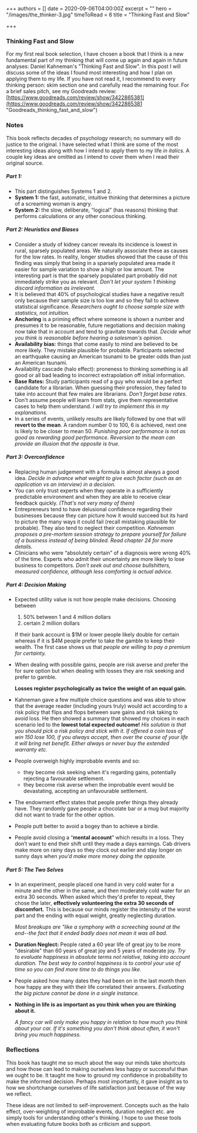 +++
authors = []
date = 2020-09-06T04:00:00Z
excerpt = ""
hero = "/images/the_thinker-3.jpg"
timeToRead = 6
title = "Thinking Fast and Slow"

+++
### Thinking Fast and Slow

For my first real book selection, I have chosen a book that I think is a new fundamental part of my thinking that will come up again and again in future analyses: Daniel Kahneman's "Thinking Fast and Slow". In this post I will discuss some of the ideas I found most interesting and how I plan on applying them to my life. If you have not read it, I recommend to every thinking person: skim section one and carefully read the remaining four. For a brief sales pitch, see my Goodreads review: [https://www.goodreads.com/review/show/3422865381](https://www.goodreads.com/review/show/3422865381 "Goodreads_thinking_fast_and_slow")

### **Notes**

This book reflects decades of psychology research; no summary will do justice to the original. I have selected what I think are some of the most interesting ideas along with how I intend to apply them to my life _in italics._ A couple key ideas are omitted as I intend to cover them when I read their original source.

##### **Part 1:**

* This part distinguishes Systems 1 and 2.
* **System 1:** the fast, automatic, intuitive thinking that determines a picture of a screaming woman is angry.
* **System 2:** the slow, deliberate, “logical” (has reasons) thinking that performs calculations or any other conscious thinking.

##### **Part 2: Heuristics and Biases**

* Consider a study of kidney cancer reveals its incidence is lowest in rural, sparsely populated areas. We naturally associate these as causes for the low rates. In reality, longer studies showed that the cause of this finding was simply that being in a sparsely populated area made it easier for sample variation to show a high or low amount. The interesting part is that the sparsely populated part probably did not immediately strike you as relevant. _Don't let your system 1 thinking discard information as irrelevant._
* It is believed that 40% of psychological studies have a negative result only because their sample size is too low and so they fail to achieve statistical significance. _Researchers ought to choose sample size with statistics, not intuition._
* **Anchoring** is a priming effect where someone is shown a number and presumes it to be reasonable, future negotiations and decision making now take that in account and tend to gravitate towards that. _Decide what you think is reasonable before hearing a salesman's opinion._
* **Availability bias:** things that come easily to mind are believed to be more likely. They mistake plausible for probable. Participants selected an earthquake causing an American tsunami to be greater odds than just an American tsunami.
* Availability cascade (halo effect): proneness to thinking something is all good or all bad leading to incorrect extrapolation off initial information.
* **Base Rates:** Study participants read of a guy who would be a perfect candidate for a librarian. When guessing their profession, they failed to take into account that few males are librarians. _Don't forget base rates._
* Don't assume people will learn from stats, give them representative cases to help them understand. _I will try to implement this in my explanations._
* In a series of events, unlikely results are likely followed by one that will **revert to the mean**. A random number 0 to 100, 6 is achieved, next one is likely to be closer to mean 50. _Punishing poor performance is not as good as rewarding good performance. Reversion to the mean can provide an illusion that the opposite is true._

##### Part 3: Overconfidence

* Replacing human judgement with a formula is almost always a good idea. _Decide in advance what weight to give each factor (such as an application vs an interview) in a decision._
* You can only trust experts when they operate in a sufficiently predictable environment and when they are able to receive clear feedback quickly. _(That's not very many of them)_
* Entrepreneurs tend to have delusional confidence regarding their businesses because they can picture how it would succeed but its hard to picture the many ways it could fail (recall mistaking  plausible for probable). They also tend to neglect their competition. _Kahneman proposes a pre-mortem session strategy to prepare yourself for failure of a business instead of being blinded. Read chapter 24 for more details._
* Clinicians who were “absolutely certain” of a diagnosis were wrong 40% of the time. Experts who admit their uncertainty are more likely to lose business to competitors. _Don't seek out and choose bullshitters, measured confidence, although less comforting is actual advice._

##### Part 4: Decision Making

* Expected utility value is not how people make decisions. Choosing between
  1. 50% between 1 and 4 million dollars
  2. certain 2 million dollars

  If their bank account is $1M or lower people likely double for certain whereas if it is $4M people prefer to take the gamble to keep their wealth. The first case shows us that _people are willing to pay a premium for certainty._
* When dealing with possible gains, people are risk averse and prefer the for sure option but when dealing with losses they are risk seeking and prefer to gamble.

  **Losses register psychologically as twice the weight of an equal gain.**
* Kahneman gave a few multiple choice questions and was able to show that the average reader (including yours truly) would act according to a risk policy that flips and flops between sure gains and risk taking to avoid loss. He then showed a summary that showed my choices in each scenario led to the **lowest total expected outcome!** _His solution is that you should pick a risk policy and stick with it. If offered a coin toss of win 150 lose 100, if you always accept, then over the course of your life it will bring net benefit. Either always or never buy the extended warranty etc._
* People overweigh highly improbable events and so:
  * they become risk seeking when it's regarding gains, potentially rejecting a favourable settlement.
  * they become risk averse when the improbable event would be devastating, accepting an unfavourable settlement.
* The endowment effect states that people prefer things they already have. They randomly gave people a chocolate bar or a mug but majority did not want to trade for the other option.
* People putt better to avoid a bogey than to achieve a birdie.
* People avoid closing a “**mental account**” which results in a loss. They don’t want to end their shift until they made a days earnings. Cab drivers make more on rainy days so they clock out earlier and stay longer on sunny days when _you’d make more money doing the opposite._

##### Part 5: The Two Selves

* In an experiment, people placed one hand in very cold water for a minute and the other in the same, and then moderately cold water for an extra 30 seconds. When asked which they'd prefer to repeat, they chose the later, **effectively volunteering the extra 30 seconds of discomfort.** This is because our minds register the intensity of the worst part and the ending with equal weight, greatly neglecting duration.

  _Most breakups are "like a symphony with a screeching sound at the end--the fact that it ended badly does not mean it was all bad._
* **Duration Neglect:** People rated a 60 year life of great joy to be more "desirable" than 60 years of great joy and 5 years of moderate joy. _Try to evaluate happiness in absolute terms not relative, taking into account duration. The best way to control happiness is to control your use of time so you can find more time to do things you like._
* People asked how many dates they had been on in the last month then how happy are they with their life correlated their answers. _Evaluating the big picture cannot be done in a single instance._
* **Nothing in life is as important as you think when you are thinking about it.**

  _A fancy car will only make you happy in relation to how much you think about your car. If it's something you don't think about often, it won't bring you much happiness._

### Reflections

This book has taught me so much about the way our minds take shortcuts and how those can lead to making ourselves less happy or successful than we ought to be. It taught me how to ground my confidence in probability to make the informed decision. Perhaps most importantly, it gave insight as to how we shortchange ourselves of life satisfaction just because of the way we reflect.

These ideas are not limited to self-improvement. Concepts such as the halo effect, over-weighting of improbable events, duration neglect etc. are simply tools for understanding other's thinking. I hope to use these tools when evaluating future books both as criticism and support.